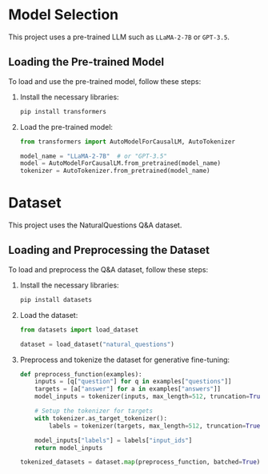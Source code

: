 # Model Selection

This project uses a pre-trained LLM such as `LLaMA-2-7B` or `GPT-3.5`.

## Loading the Pre-trained Model

To load and use the pre-trained model, follow these steps:

1. Install the necessary libraries:
   ```bash
   pip install transformers
   ```

2. Load the pre-trained model:
   ```python
   from transformers import AutoModelForCausalLM, AutoTokenizer

   model_name = "LLaMA-2-7B"  # or "GPT-3.5"
   model = AutoModelForCausalLM.from_pretrained(model_name)
   tokenizer = AutoTokenizer.from_pretrained(model_name)
   ```

# Dataset

This project uses the NaturalQuestions Q&A dataset.

## Loading and Preprocessing the Dataset

To load and preprocess the Q&A dataset, follow these steps:

1. Install the necessary libraries:
   ```bash
   pip install datasets
   ```

2. Load the dataset:
   ```python
   from datasets import load_dataset

   dataset = load_dataset("natural_questions")
   ```

3. Preprocess and tokenize the dataset for generative fine-tuning:
   ```python
   def preprocess_function(examples):
       inputs = [q["question"] for q in examples["questions"]]
       targets = [a["answer"] for a in examples["answers"]]
       model_inputs = tokenizer(inputs, max_length=512, truncation=True)

       # Setup the tokenizer for targets
       with tokenizer.as_target_tokenizer():
           labels = tokenizer(targets, max_length=512, truncation=True)

       model_inputs["labels"] = labels["input_ids"]
       return model_inputs

   tokenized_datasets = dataset.map(preprocess_function, batched=True)
   ```
